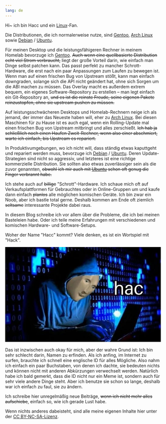```yaml
---
lang: de
---
```


Hi~ ich bin Hacc und ein [Linux](https://www.kernel.org/linux.html)-Fan.

Die Distributionen, die ich normalerweise nutze, sind [Gentoo](https://www.gentoo.org/), [Arch Linux](https://archlinux.org/) sowie [Debian](https://www.debian.org/) / [Ubuntu](https://ubuntu.com/).

Für meinen Desktop und die leistungsfähigeren Rechner in meinem Homelab bevorzuge ich [Gentoo](https://www.gentoo.org/). ~~Auch wenn eine quellbasierte Distribution echt viel Strom verbraucht,~~ liegt der große Vorteil darin, wie einfach man Dinge selbst patchen kann. Das passt perfekt zu mancher Schrott-Hardware, die erst nach ein paar Anpassungen zum Laufen zu bewegen ist. Wenn man auf einen frischen Bug von Upstream stößt, kann man einfach downgraden, solange sich die API nicht geändert hat, ohne sich Sorgen um die ABI machen zu müssen. Das Overlay macht es außerdem extrem bequem, ein eigenes Software-Repository zu erstellen – man legt einfach ein Git-Repository an, ~~und es ist die reinste Freude, seine eigenen Pakete reinzustopfen, ohne sie upstream pushen zu müssen.~~

Auf leistungsschwächeren Desktops und Homelab-Rechnern neige ich als jemand, der immer das Neueste haben will, eher zu [Arch Linux](https://archlinux.org/). Bei diesen Maschinen für zu Hause ist es auch egal, wenn ein Rolling-Update mal einen frischen Bug von Upstream mitbringt und alles zerschießt. ~~Ich hab ja schließlich noch einen Haufen Zweit-Rechner, wenn also einer abschmiert, warte ich einfach, bis Upstream es repariert.~~

In Produktivumgebungen, wo ich nicht will, dass ständig etwas kaputtgeht und repariert werden muss, bevorzuge ich [Debian](https://www.debian.org/) / [Ubuntu](https://ubuntu.com/). Deren Update-Strategien sind nicht so aggressiv, und letzteres ist eine richtige kommerzielle Distribution. Sie sollten also etwas zuverlässiger sein als die zuvor genannten, ~~obwohl ich mir auch mit [Ubuntu](https://ubuntu.com/) schon oft genug die Finger verbrannt habe.~~

Ich stehe auch auf ~~billige~~ "Schrott"-Hardware. Ich schaue mich oft auf Verkaufsplattformen für Gebrauchtes oder in Online-Gruppen um und kaufe dann einfach ~~planlos~~ alle möglichen komischen Geräte. Ich bin zwar ein Noob, aber ich bastle total gerne. Deshalb kommen am Ende oft ziemlich ~~seltsame~~ interessante Projekte dabei raus.

In diesem Blog schreibe ich vor allem über die Probleme, die ich bei meinen Basteleien habe. Oder ich teile meine Erfahrungen mit verschiedenen und komischen Hardware- und Software-Setups.

Woher der Name "Hacc" kommt? Viele denken, es ist ein Wortspiel mit "Hack".

![Meme man hac](./_images/Meme%20man%20hac.jpg)

Das ist inzwischen auch okay für mich, aber der wahre Grund ist: Ich bin sehr schlecht darin, Namen zu erfinden. Als ich anfing, im Internet zu surfen, brauchte ich schnell eine englische ID für alles Mögliche. Also nahm ich einfach ein paar Buchstaben, von denen ich dachte, sie bedeuten nichts und können nicht mit anderen Abkürzungen verwechselt werden. Natürlich habe ich bald gemerkt, dass die ID nicht nur ein Meme ist, sondern auch für sehr viele andere Dinge steht. Aber ich benutze sie schon so lange, deshalb war ich einfach zu faul, sie zu ändern.

Ich schreibe hier unregelmäßig neue Beiträge, ~~wenn ich nicht mehr alles aufschiebe~~, einfach so, wie ich gerade Lust habe.

Wenn nichts anderes dabeisteht, sind alle meine eigenen Inhalte hier unter der [CC BY-NC-SA-Lizenz](https://creativecommons.org/licenses/by-nc-sa/4.0/deed.de).
